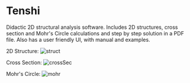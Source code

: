 # Tenshi
Didactic 2D structural analysis software. Includes 2D structures, cross section and Mohr's Circle calculations and step by step solution in a PDF file. Also has a user friendly UI, with manual and examples.

2D Structure:
![struct](https://user-images.githubusercontent.com/58717653/110705615-6d7f2b80-81d5-11eb-97da-9a9029219c9c.gif)

Cross Section:
![crossSec](https://user-images.githubusercontent.com/58717653/110705128-b2ef2900-81d4-11eb-934d-485389ae5f9f.gif)

Mohr's Circle:
![mohr](https://user-images.githubusercontent.com/58717653/110705023-8b985c00-81d4-11eb-80ba-0b388a1e2ec3.gif)
